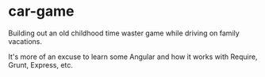 car-game
====================

Building out an old childhood time waster game while driving on family vacations.

It's more of an excuse to learn some Angular and how it works with Require, Grunt, Express, etc.
